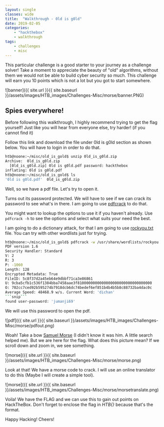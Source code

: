 ```yaml
---
layout: single
classes: wide
title:  "Walkthrough - 0ld is g0ld"
date: 2019-02-05
categories:
    - "hackthebox"
    - walkthrough
tags:
    - challenges
    - misc
---
```

This particular challenge is a good starter to your journey as a challenge solver! Take a moment to appreciate the beauty of "old" algorithms, without them we would not be able to build cyber security so much. This challenge will earn you 10 points which is not a lot but you got to start somewhere.

![banner]({{ site.url }}{{ site.baseurl }}/assets/images/HTB_images/Challenges-Misc/morse/banner.PNG)

## Spies everywhere!

Before following this walkthrough, I highly recommend trying to get the flag yourself! Just like you will hear from everyone else, try harder! (if you cannot find it)

Follow this link and download the file under 0ld is g0ld section as shown below. You will have to login in order to do that.

```bash
htb@noone:~/misc/old_is_gold$ unzip 0ld_is_g0ld.zip
Archive:  0ld_is_g0ld.zip
  [0ld_is_g0ld.zip] 0ld is g0ld.pdf password: hackthebox
inflating: 0ld is g0ld.pdf
htb@noone:~/misc/old_is_gold$ ls
'0ld is g0ld.pdf'  0ld_is_g0ld.zip
```

Well, so we have a pdf file. Let's try to open it.

Turns out its password protected. We will have to see if we can crack its password to see what's in there. I am going to use [pdfcrack](https://www.cyberciti.biz/tips/linux-howto-crack-recover-pdf-file-password.html) to do that.

You might want to lookup the options to use it if you haven't already. Use `pdfcrack -h` to see the options and select what suits your need the best.

I am going to do a dictionary attack, for that I am going to use [rockyou.txt](https://wiki.skullsecurity.org/Passwords) file. You can try with other wordlists just for trying.

````bash
htb@noone:~/misc/old_is_gold$ pdfcrack -w /usr/share/wordlists/rockyou.txt -f "0ld is g0ld.pdf"
PDF version 1.6
Security Handler: Standard
V: 2
R: 3
P: -1060
Length: 128
Encrypted Metadata: True
FileID: 5c8f37d2a45eb64e9dbbf71ca3e86861
U: 9cba5cfb1c536f1384bba7458aae3f8100000000000000000000000000000000
O: 702cc7ced92b595274b7918dcb6dc74bedef6ef851b4b4b5b8c88732ba4dac0c
Average Speed: 48468.9 w/s. Current Word: 'dichan'
```snip```
found user-password: 'jumanji69'
````

We will use this password to open the pdf.

![pdf]({{ site.url }}{{ site.baseurl }}/assets/images/HTB_images/Challenges-Misc/morse/pdfout.png)

Woah! Take a bow [Samuel Morse](https://en.wikipedia.org/wiki/Samuel_Morse) (I didn't know it was him. A little search helped me). But we are here for the flag. What does this picture mean? If we scroll down and zoom in, we see something.

![morse]({{ site.url }}{{ site.baseurl }}/assets/images/HTB_images/Challenges-Misc/morse/morse.png)

Look at that! We have a morse code to crack. I will use an online translator to do this (Maybe I will create a simple tool).

![morse]({{ site.url }}{{ site.baseurl }}/assets/images/HTB_images/Challenges-Misc/morse/morsetranslate.png)

Voila! We have the FLAG and we can use this to gain out points on HackTheBox. Don't forget to enclose the flag in *HTB{}* because that's the format.

Happy Hacking! Cheers!
